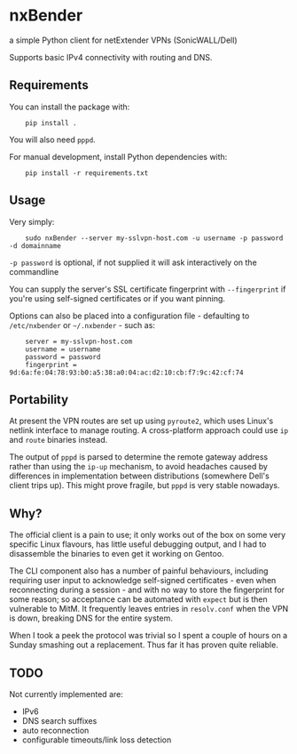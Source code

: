 # nxBender

a simple Python client for netExtender VPNs (SonicWALL/Dell)

Supports basic IPv4 connectivity with routing and DNS.

## Requirements

You can install the package with:

```
    pip install .
```

You will also need `pppd`.

For manual development, install Python dependencies with:

```
    pip install -r requirements.txt
```

## Usage

Very simply:

```
    sudo nxBender --server my-sslvpn-host.com -u username -p password -d domainname
```
`-p password`  is optional, if not supplied it will ask interactively on the commandline

You can supply the server's SSL certificate fingerprint with `--fingerprint` if
you're using self-signed certificates or if you want pinning.

Options can also be placed into a configuration file - defaulting to
`/etc/nxbender` or `~/.nxbender` - such as:

```
    server = my-sslvpn-host.com
    username = username
    password = password
    fingerprint = 9d:6a:fe:04:78:93:b0:a5:38:a0:04:ac:d2:10:cb:f7:9c:42:cf:74
```

## Portability

At present the VPN routes are set up using `pyroute2`, which uses Linux's
netlink interface to manage routing. A cross-platform approach could use `ip`
and `route` binaries instead.

The output of `pppd` is parsed to determine the remote gateway address rather
than using the `ip-up` mechanism, to avoid headaches caused by differences in
implementation between distributions (somewhere Dell's client trips up). This
might prove fragile, but `pppd` is very stable nowadays.

## Why?

The official client is a pain to use; it only works out of the box on some
very specific Linux flavours, has little useful debugging output, and I had to
disassemble the binaries to even get it working on Gentoo.

The CLI component also has a number of painful behaviours, including requiring
user input to acknowledge self-signed certificates - even when reconnecting
during a session - and with no way to store the fingerprint for some reason;
so acceptance can be automated with `expect` but is then vulnerable to MitM.
It frequently leaves entries in `resolv.conf` when the VPN is down, breaking
DNS for the entire system.

When I took a peek the protocol was trivial so I spent a couple of hours on a
Sunday smashing out a replacement. Thus far it has proven quite reliable.

## TODO

Not currently implemented are:

- IPv6
- DNS search suffixes
- auto reconnection
- configurable timeouts/link loss detection
